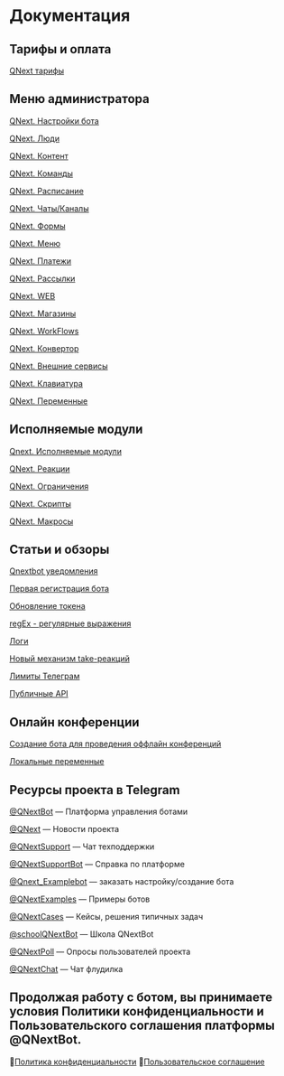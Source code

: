 # Документация


## Тарифы и оплата

[QNext тарифы](/docs/root/price)


## Меню администратора

[QNext. Настройки бота](/docs/admin/setting)

[QNext. Люди](/docs/admin/people)

[QNext. Контент](/docs/admin/content)

[QNext. Команды](/docs/admin/command)

[QNext. Расписание](/docs/admin/schedule)

[QNext. Чаты/Каналы](/docs/admin/chats-and-channels)

[QNext. Формы](/docs/admin/forms)

[QNext. Меню](/docs/admin/menu)

[QNext. Платежи](/docs/admin/pay)

[QNext. Рассылки](/docs/admin/newsletters)

[QNext. WEB](/docs/admin/web)

[QNext. Магазины](/docs/admin/stores) 

[QNext. WorkFlows](/docs/admin/workflow) 

[QNext. Конвертор](/docs/admin/converter) 

[QNext. Внешние сервисы](/docs/admin/external-services)

[QNext. Клавиатура](/docs/admin/keyboard)

[QNext. Переменные](/docs/admin/variables)


## Исполняемые модули

[Qnext. Исполняемые модули](/docs/ext)

[QNext. Реакции](/docs/admin/other/reactions)

[QNext. Ограничения](/docs/ext/restrictions)

[QNext. Скрипты](/docs/ext/script)

[QNext. Макросы](/docs/ext/macros)


## Статьи и обзоры

[Qnextbot уведомления](/docs/article/notifications)

[Первая регистрация бота](/docs/root/new-token)

[Обновление токена](/docs/root/reset-token)

[regEx - регулярные выражения](/docs/admin/regexp)

[Логи](/docs/admin/other/reactions/log)

[Новый механизм take-реакций](/docs/admin/other/reactions/new-mechanics)

[Лимиты Телеграм](https://limits.tginfo.me/ru-RU/)

[Публичные API](/docs/admin/public-api)


## Онлайн конференции

[Создание бота для проведения оффлайн конференций](https://www.youtube.com/watch?v=DnGL2II51Xg)

[Локальные переменные](https://www.youtube.com/watch?v=3ify7Ci8D_I)


## Ресурсы проекта в Telegram

[@QNextBot](https://t.me/QNextBot) — Платформа управления ботами

[@QNext](http://t.me/QNext) — Новости проекта

[@QNextSupport](http://t.me/Qnextsupport) — Чат техподдержки

[@QNextSupportBot](https://t.me/QNextSupportBot) — Cправка по платформе

[@Qnext_Examplebot](https://t.me/Qnext_Examplebot?start=zakaz) — заказать настройку/создание бота

[@QNextExamples](https://t.me/QNextExamples) — Примеры ботов

[@QNextCases](https://t.me/QNextCases) — Кейсы, решения типичных задач

[@schoolQNextBot](http://t.me/schoolQNextBot) — Школа QNextBot

[@QNextPoll](https://t.me/QNextPoll) — Опросы пользователей проекта

[@QNextChat](https://t.me/QNextChat) — Чат флудилка


## Продолжая работу с ботом, вы принимаете условия Политики конфиденциальности и Пользовательского соглашения платформы @QNextBot.

🔸[Политика конфиденциальности](/docs/agreements/privacy)
🔸[Пользовательское соглашение](/docs/agreements/terms) 

